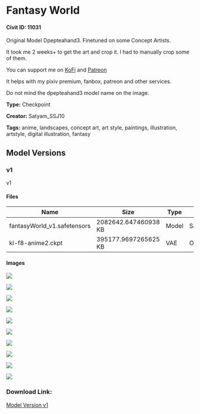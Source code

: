 # Fantasy World

#### Civit ID: 11031

<p>Original Model Dpepteahand3. Finetuned on some Concept Artists.</p><p>It took me 2 weeks+ to get the art and crop it. I had to manually crop some of them.</p><p>You can support me on <a target="_blank" rel="ugc" href="https://ko-fi.com/satyamssj10">KoFi</a> and <a target="_blank" rel="ugc" href="patreon.com/satyam_SSJ10">Patreon</a></p><p>It helps with my pixiv premium, fanbox, patreon and other services.</p><p></p><p>Do not mind the dpepteahand3 model name on the image.</p>

**Type:** Checkpoint

**Creator:** Satyam_SSJ10

**Tags:** anime, landscapes, concept art, art style, paintings, illustration, artstyle, digital illustration, fantasy

## Model Versions

### v1

<p>v1</p>

#### Files

| Name | Size | Type | Format | Download Url | AutoV1 | AutoV2 | SHA256 | CRC32 | BLAKE3 |
| --- | --- | --- | --- | --- | --- | --- | --- | --- | --- |
| fantasyWorld_v1.safetensors | 2082642.647460938 KB | Model | SafeTensor | https://civitai.com/api/download/models/13069 | 88C54301 | 6870D20FAC | 6870D20FACE50FAB5BB0E38D37769D48338C831A7E365AD3F6FCA3A66F5954DC | 8B195F52 | 1EE615B83FDAC8B3AA65CC76E7A08CD13B18A7BC81A8FEFF5D4395A0723475C0 |
| kl-f8-anime2.ckpt | 395177.9697265625 KB | VAE | Other | https://civitai.com/api/download/models/13069?type=VAE&format=Other | 9F45927E | DF3C506E51 | DF3C506E51B7EE1D7B5A6A2BB7142D47D488743C96AA778AFB0F53A2CDC2D38D | CDC8E084 | 1C1C17EC74EB5758F1F85BADDA885C2A2B07B9F0A81B6420AC3ABF2BB06FD2C1 |

#### Images

<p><img src="https://image.civitai.com/xG1nkqKTMzGDvpLrqFT7WA/4e8add56-19d7-47e5-a684-f94f7d5c5500/width=450/125986.jpeg" /></p>

<p><img src="https://image.civitai.com/xG1nkqKTMzGDvpLrqFT7WA/a62ecc3e-0fdf-42bc-7f02-d3c5678e6100/width=450/126004.jpeg" /></p>

<p><img src="https://image.civitai.com/xG1nkqKTMzGDvpLrqFT7WA/0664deca-f539-410e-4f1f-1ffbbe8e3300/width=450/126003.jpeg" /></p>

<p><img src="https://image.civitai.com/xG1nkqKTMzGDvpLrqFT7WA/6c2af027-d8e5-4cfe-41d4-a17064267a00/width=450/126002.jpeg" /></p>

<p><img src="https://image.civitai.com/xG1nkqKTMzGDvpLrqFT7WA/c43b28ba-251a-46d6-9fd3-9fe29550f000/width=450/126001.jpeg" /></p>

<p><img src="https://image.civitai.com/xG1nkqKTMzGDvpLrqFT7WA/ac627d89-65aa-464f-ca70-728456ec8f00/width=450/126000.jpeg" /></p>

<p><img src="https://image.civitai.com/xG1nkqKTMzGDvpLrqFT7WA/953ea6ae-98d7-426f-25ba-d70326713600/width=450/125999.jpeg" /></p>

<p><img src="https://image.civitai.com/xG1nkqKTMzGDvpLrqFT7WA/a37e745d-6a04-4112-5f5d-7e28638f6a00/width=450/125998.jpeg" /></p>

<p><img src="https://image.civitai.com/xG1nkqKTMzGDvpLrqFT7WA/afe0849c-bcf3-4456-2c15-2568aed55b00/width=450/125997.jpeg" /></p>

<p><img src="https://image.civitai.com/xG1nkqKTMzGDvpLrqFT7WA/4b228663-441b-4004-5680-0608e0219c00/width=450/125996.jpeg" /></p>

### Download Link:

[Model Version v1](https://civitai.com/api/download/models/13069)

